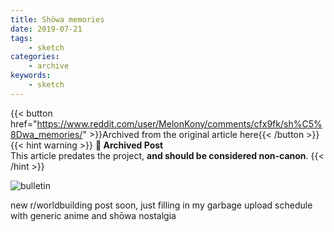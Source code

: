 ```yaml
---
title: Shōwa memories
date: 2019-07-21
tags:
    - sketch
categories:
    - archive
keywords:
    - sketch
---
```

{{< button href="https://www.reddit.com/user/MelonKony/comments/cfx9fk/sh%C5%8Dwa_memories/" >}}Archived from the original article here{{< /button >}}
{{< hint warning >}}
**🌸 Archived Post**  
This article predates the project, **and should be considered non-canon**.
{{< /hint >}}

![bulletin](/images/sketches/showa.jpg)

new r/worldbuilding post soon, just filling in my garbage upload schedule with generic anime and shōwa nostalgia
